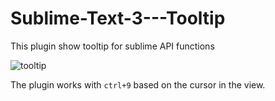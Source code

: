 # Sublime-Text-3---Tooltip
This plugin show tooltip for sublime API functions

<img src="http://s24.postimg.org/r31quiz2d/toltip.png" alt="tooltip">

The plugin works with <code>ctrl+9</code> based on the cursor in the view.

